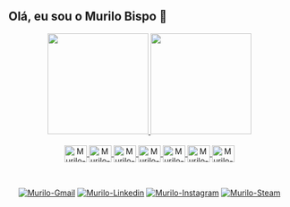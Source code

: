 <h2>Olá, eu sou o Murilo Bispo 👋</h2>

<div align="center">
  <a href="https://github.com/murilobispo">
  <img height="180em" src="https://github-readme-stats.vercel.app/api?username=murilobispo&show_icons=true&theme=codeSTACKr&include_all_commits=true&count_private=true"/>
  <img height="180em" src="https://github-readme-stats.vercel.app/api/top-langs/?username=murilobispo&layout=compact&langs_count=7&theme=codeSTACKr"/>
</div>
 
  
<div align="center" style="display: inline_block"><br>
  <img align="center" alt="Murilo-Js"        height="30" width="40" src="https://cdn.jsdelivr.net/gh/devicons/devicon/icons/javascript/javascript-plain.svg">
  <img align="center" alt="Murilo-React"     height="30" width="40" src="https://cdn.jsdelivr.net/gh/devicons/devicon/icons/react/react-original.svg">
  <img align="center" alt="Murilo-Html"      height="30" width="40" src="https://cdn.jsdelivr.net/gh/devicons/devicon/icons/html5/html5-original.svg">
  <img align="center" alt="Murilo-Css"       height="30" width="40" src="https://cdn.jsdelivr.net/gh/devicons/devicon/icons/css3/css3-original.svg">
  <img align="center" alt="Murilo-Firebase"  height="30" width="40" src="https://cdn.jsdelivr.net/gh/devicons/devicon/icons/firebase/firebase-plain.svg">
  <img align="center" alt="Murilo-Node"      height="30" width="40" src="https://cdn.jsdelivr.net/gh/devicons/devicon/icons/nodejs/nodejs-original.svg">
  <img align="center" alt="Murilo-Python"    height="30" width="40" src="https://cdn.jsdelivr.net/gh/devicons/devicon/icons/python/python-original.svg">
  <!--
  <img align="center" alt="Murilo-Photoshop" height="30" width="40" src="https://cdn.jsdelivr.net/gh/devicons/devicon/icons/photoshop/photoshop-line.svg">
  <img align="center" alt="Muilo-Kotlin"     height="30" width="40" src="https://cdn.jsdelivr.net/gh/devicons/devicon/icons/kotlin/kotlin-original.svg">
  <img align="center" alt="" height="30" width="40" src="">
  -->
</div>


##
  
  
 <div align="center"><br>
  <a href="mailto:murilopronect@gmail.com" target=”_blank”>               <img alt="Murilo-Gmail"     src="https://img.shields.io/badge/Gmail-FF1807?style=for-the-badge&logo=gmail&logoColor=white"></a>
  <a href="https://www.linkedin.com/in/murilo-bispo/" target=”_blank”>    <img alt="Murilo-Linkedin"  src="https://img.shields.io/badge/linkedin-%230077B5.svg?style=for-the-badge&logo=linkedin&logoColor=white"></a>
  <a href="https://www.instagram.com/murilobispo_" target=”_blank”>       <img alt="Murilo-Instagram" src="https://img.shields.io/badge/Instagram-%23E4405F.svg?style=for-the-badge&logo=Instagram&logoColor=white"></a>
  <a href="https://steamcommunity.com/id/MuriloPronect/" target=”_blank”> <img alt="Murilo-Steam"     src="https://img.shields.io/badge/steam-%23000000.svg?style=for-the-badge&logo=steam&logoColor=white" ></a>
  <!--
  <a href=""><img src=""></a>
  <a href=""><img src=""></a>
  <a href=""><img src=""></a>
  <a href=""><img src=""></a>
  -->
</div>
